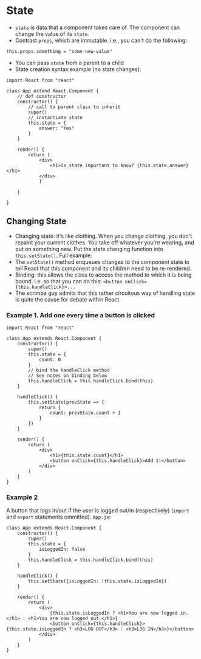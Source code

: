 # State

* `state` is data that a component takes care of. The component can change the value of its `state`.
* Contrast `props`, which are immutable. i.e., you can't do the following:

```
this.props.something = "some-new-value"
```

* You can pass `state` from a parent to a child
* State creation syntax example (no state changes):

```
import React from "react"

class App extend React.Component {
    // def constructor
    constructor() {
        // call to parent class to inherit
        super()
        // instantiate state
        this.state = {
            answer: "Yes"
        }
    }

    render() {
        return (
            <div>
                <h1>Is state important to know? {this.state.answer}</h1>
            </div>
            )

    }

}
```

## Changing State

* Changing state: it's like clothing. When you change clothing, you don't repaint your current clothes. You take off whatever you're wearing, and put on something new. Put the state changing function into `this.setState()`. Full example:
* The `setState()` method enqueues changes to the component state to tell React that this component and its children need to be re-rendered.
* Binding: this allows the class to access the method to which it is being bound. i.e. so that you can do this: `<button onClick={this.handleClick}>...`
* The scrimba guy admits that this rather circuitous way of handling state is quite the cause for debate within React.

### Example 1. Add one every time a button is clicked
```
import React from "react"

class App extends React.Component {
    constructor() {
        super()
        this.state = {
            count: 0
        }
        // bind the handleClick method
        // See notes on binding below
        this.handleClick = this.handleClick.bind(this)
    }

    handleClick() {
        this.setState(prevState => {
            return {
                count: prevState.count + 1
            }
        })
    }

    render() {
        return (
            <div>
                <h1>{this.state.count}</h1>
                <button onClick={this.handleClick}>Add 1!</button>
            </div>
        )
    }
}
```

### Example 2
A button that logs in/out if the user is logged out/in (respectively) (`import` and `export` statements ommitted). `App.js`:

```
class App extends React.Component {
    constructor() {
        super()
        this.state = {
            isLoggedIn: false
        }
        this.handleClick = this.handleClick.bind(this)
    }

    handleClick() {
        this.setState({isLoggedIn: !this.state.isLoggedIn})
    }

    render() {    
        return (
            <div>
                {this.state.isLoggedIn ? <h1>You are now logged in.</h1> : <h1>You are now logged out.</h1>}
                <button onClick={this.handleClick}>{this.state.isLoggedIn ? <h3>LOG OUT</h3> : <h3>LOG IN</h3>}</button>
            </div>
        )
    }
}
```
